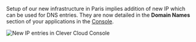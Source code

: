 
Setup of our new infrastructure in Paris implies addition of new IP which can be used for DNS entries. They are now detailed in the **Domain Names** section of your applications in the [Console](https://console.clever-cloud.com).

![New IP entries in Clever Cloud Console](/images/changelog/console-new-ip-par.webp "The new IP of the PAR region in the Console")


